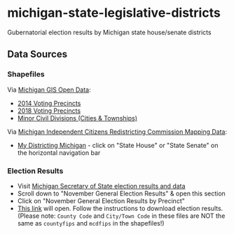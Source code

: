 # michigan-state-legislative-districts

Gubernatorial election results by Michigan state house/senate districts

## Data Sources

### Shapefiles

Via [Michigan GIS Open Data](https://gis-michigan.opendata.arcgis.com/search?tags=boundaries):

* [2014 Voting Precincts](https://gis-michigan.opendata.arcgis.com/maps/2014-voting-precincts)
* [2018 Voting Precincts](https://gis-michigan.opendata.arcgis.com/maps/2018-voting-precincts)
* [Minor Civil Divisions (Cities & Townships)](https://gis-michigan.opendata.arcgis.com/maps/minor-civil-divisions-cities-townships-)

Via [Michigan Independent Citizens Redistricting Commission Mapping Data](https://www.michigan.gov/micrc/mapping-process/mapping-data):

* [My Districting Michigan](https://michigan.mydistricting.com/legdistricting/michigan/comment_links) - click on "State House" or "State Senate" on the horizontal navigation bar

### Election Results

* Visit [Michigan Secretary of State election results and data](https://www.michigan.gov/sos/elections/Election-Results-and-Data)
* Scroll down to "November General Election Results" & open this section
* Click on "November General Election Results by Precinct"
* [This link](http://miboecfr.nictusa.com/cgi-bin/cfr/precinct_srch.cgi) will open. Follow the instructions to download election results. (Please note: `County Code` and `City/Town Code` in these files are NOT the same as `countyfips` and `mcdfips` in the shapefiles!)

